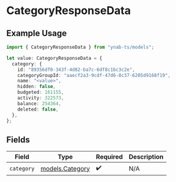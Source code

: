 # CategoryResponseData

## Example Usage

```typescript
import { CategoryResponseData } from "ynab-ts/models";

let value: CategoryResponseData = {
  category: {
    id: "89356df0-343f-4d82-ba7c-6df8c1bc3c2e",
    categoryGroupId: "aaecf2a3-9cdf-47d6-8c37-6205d9168f19",
    name: "<value>",
    hidden: false,
    budgeted: 161155,
    activity: 322573,
    balance: 254364,
    deleted: false,
  },
};
```

## Fields

| Field                                    | Type                                     | Required                                 | Description                              |
| ---------------------------------------- | ---------------------------------------- | ---------------------------------------- | ---------------------------------------- |
| `category`                               | [models.Category](../models/category.md) | :heavy_check_mark:                       | N/A                                      |